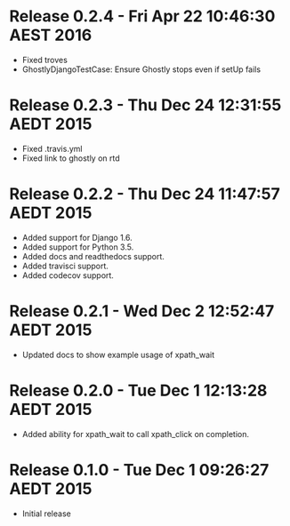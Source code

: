 # Release 0.2.4 - Fri Apr 22 10:46:30 AEST 2016

- Fixed troves
- GhostlyDjangoTestCase: Ensure Ghostly stops even if setUp fails

# Release 0.2.3 - Thu Dec 24 12:31:55 AEDT 2015

- Fixed .travis.yml
- Fixed link to ghostly on rtd

# Release 0.2.2 - Thu Dec 24 11:47:57 AEDT 2015

- Added support for Django 1.6.
- Added support for Python 3.5.
- Added docs and readthedocs support.
- Added travisci support.
- Added codecov support.

# Release 0.2.1 - Wed Dec  2 12:52:47 AEDT 2015

- Updated docs to show example usage of xpath_wait

# Release 0.2.0 - Tue Dec  1 12:13:28 AEDT 2015

- Added ability for xpath_wait to call xpath_click on completion.

# Release 0.1.0 - Tue Dec  1 09:26:27 AEDT 2015

- Initial release

